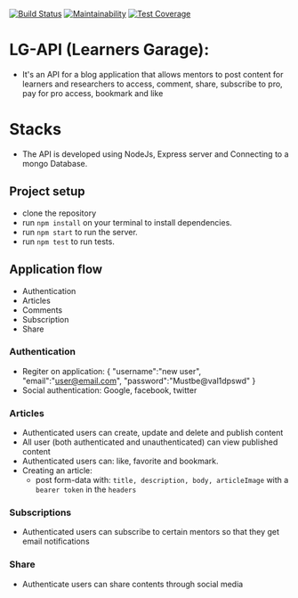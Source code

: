 
[![Build Status](https://travis-ci.com/jamesbeamie/LG-api.svg?branch=develop)](https://travis-ci.com/jamesbeamie/LG-api)
[![Maintainability](https://api.codeclimate.com/v1/badges/bafc52f1778a7280814b/maintainability)](https://codeclimate.com/github/jamesbeamie/LG-api/maintainability)
[![Test Coverage](https://api.codeclimate.com/v1/badges/bafc52f1778a7280814b/test_coverage)](https://codeclimate.com/github/jamesbeamie/LG-api/test_coverage)
# LG-API (Learners Garage):
- It's an API for a blog application that allows mentors to post content
for learners and researchers to access, comment, share, subscribe to pro, pay for pro access, bookmark and like
# Stacks
- The API is developed using NodeJs, Express server and Connecting to a mongo Database.
## Project setup
- clone the repository
- run `npm install` on your terminal to install dependencies.
- run `npm start` to run the server.
- run `npm test` to run tests.
## Application flow
- Authentication
- Articles
- Comments
- Subscription
- Share
### Authentication
- Regiter on application:
    {
      "username":"new user",
      "email":"user@email.com",
      "password":"Mustbe@val1dpswd"
    }
- Social authentication: Google, facebook, twitter
### Articles
- Authenticated users can create, update and delete and publish content
- All user (both authenticated and unauthenticated) can view published content
- Authenticated users can: like, favorite and bookmark.
- Creating an article:
  - post form-data with: `title, description, body, articleImage` with a `bearer token` in the `headers` 
### Subscriptions
- Authenticated users can subscribe to certain mentors so that they get email notifications 
### Share
- Authenticate users can share contents through social media

